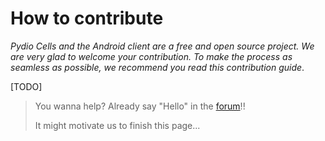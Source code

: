 # How to contribute

*Pydio Cells and the Android client are a free and open source project. We are very glad to welcome
your contribution. To make the process as seamless as possible, we recommend you read this
contribution guide*.


[TODO]

> You wanna help?  Already say "Hello" in the [forum](https://forum.pydio.com)!!
> 
> It might motivate us to finish this page...
